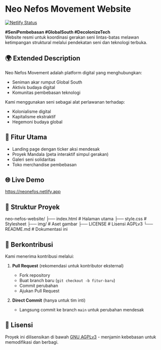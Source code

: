 # Neo Nefos Movement Website

[![Netlify Status](https://api.netlify.com/api/v1/badges/edbba7a5-3ca9-4032-86b1-50c06d3f27e1/deploy-status)](https://app.netlify.com/projects/neonefos/deploys)

**#SeniPembebasan #GlobalSouth #DecolonizeTech**  
Website resmi untuk koordinasi gerakan seni lintas-batas melawan ketimpangan struktural melalui pendekatan seni dan teknologi terbuka.

## 🌍 Extended Description
Neo Nefos Movement adalah platform digital yang menghubungkan:
- Seniman akar rumput Global South
- Aktivis budaya digital
- Komunitas pembebasan teknologi

Kami menggunakan seni sebagai alat perlawanan terhadap:
- Kolonialisme digital
- Kapitalisme ekstraktif
- Hegemoni budaya global

## 🚀 Fitur Utama
- Landing page dengan ticker aksi mendesak
- Proyek Mandala (peta interaktif simpul gerakan)
- Galeri seni solidaritas
- Toko merchandise pembebasan

## 🌐 Live Demo
https://neonefos.netlify.app

## 📂 Struktur Proyek
neo-nefos-website/
├── index.html # Halaman utama
├── style.css # Stylesheet
├── img/ # Aset gambar
├── LICENSE # Lisensi AGPLv3
└── README.md # Dokumentasi ini


## 🤝 Berkontribusi
Kami menerima kontribusi melalui:
1. **Pull Request** (rekomendasi untuk kontributor eksternal)
   - Fork repository
   - Buat branch baru (`git checkout -b fitur-baru`)
   - Commit perubahan
   - Ajukan Pull Request

2. **Direct Commit** (hanya untuk tim inti)
   - Langsung commit ke branch `main` untuk perubahan mendesak

## 📜 Lisensi
Proyek ini dilisensikan di bawah [GNU AGPLv3](LICENSE) - menjamin kebebasan untuk memodifikasi dan berbagi.
